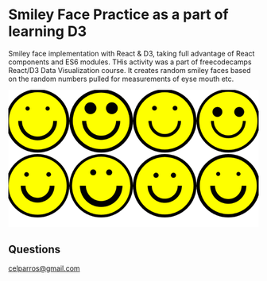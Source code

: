 # Smiley Face Practice as a part of learning D3

Smiley face implementation with React & D3, taking full advantage of React components and ES6 modules. THis activity was a part of freecodecamps React/D3 Data Visualization course. It creates random smiley faces based on the random numbers pulled for measurements of eyse mouth etc.

![Smileys-gif](./Random-Smile-Faces.gif)

## Questions
celparros@gmail.com
